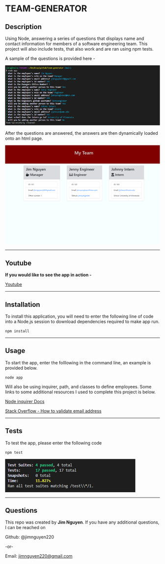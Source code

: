 # TEAM-GENERATOR
  
  ## Description
  
  Using Node, answering a series of questions that displays name and contact information for members of a software engineering team.  This project will also include tests, that also work and are ran using npm tests.
  
  A sample of the questions is provided here - 

  ![questions](./output/assets/teamquestions.png)

  After the questions are answered, the answers are then dynamically loaded onto an html page. 

  ![html output](./output/assets/teamoutput.png)

  
----------------------------------------

## Youtube

**If you would like to see the app in action -** 

  [Youtube](https://youtu.be/p9e6nRH9gEk)

  
  
------------------------------------
  
  ## Installation
  
  To install this application, you will need to enter the following line of code into a Node.js session to download dependencies required to make app run. 
      
    npm install
  
  
  ------------------------------------
  
  ## Usage
  
To start the app, enter the folllowing in the command line, an example is provided below.
      
    node app


Will also be using inquirer, path, and classes to define employees.  Some links to some additional resources I used to complete this project is below.

[Node inquirer Docs](https://www.npmjs.com/package/inquirer#prompt) 


[Stack Overflow - How to validate email address](https://stackoverflow.com/questions/65189877/how-can-i-validate-that-a-user-input-their-email-when-using-inquirer-npm)
  
  
------------------------------------
## Tests
  
To test the app, please enter the following code

    npm test
  
![test screenshot](./output/assets/test.png)

------------------------------------
  

  
## Questions

This repo was created by **Jim Nguyen**.  If you have any additional questions, I can be reached on

Github: @jimnguyen220

-or-

Email: jimnguyen220@gmail.com
  
  

